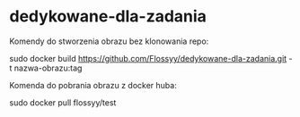 # dedykowane-dla-zadania

Komendy do stworzenia obrazu bez klonowania repo:

sudo docker build https://github.com/Flossyy/dedykowane-dla-zadania.git -t nazwa-obrazu:tag

Komenda do pobrania obrazu z docker huba:

sudo docker pull flossyy/test
